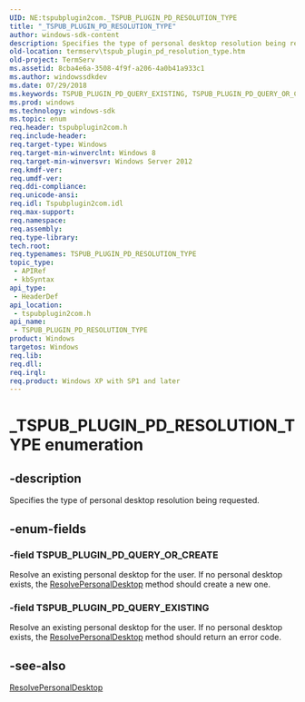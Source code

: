 ```yaml
---
UID: NE:tspubplugin2com._TSPUB_PLUGIN_PD_RESOLUTION_TYPE
title: "_TSPUB_PLUGIN_PD_RESOLUTION_TYPE"
author: windows-sdk-content
description: Specifies the type of personal desktop resolution being requested.
old-location: termserv\tspub_plugin_pd_resolution_type.htm
old-project: TermServ
ms.assetid: 8cba4e6a-3508-4f9f-a206-4a0b41a933c1
ms.author: windowssdkdev
ms.date: 07/29/2018
ms.keywords: TSPUB_PLUGIN_PD_QUERY_EXISTING, TSPUB_PLUGIN_PD_QUERY_OR_CREATE, TSPUB_PLUGIN_PD_RESOLUTION_TYPE, TSPUB_PLUGIN_PD_RESOLUTION_TYPE enumeration [Remote Desktop Services], _TSPUB_PLUGIN_PD_RESOLUTION_TYPE, termserv.tspub_plugin_pd_resolution_type, tspubplugin2com/TSPUB_PLUGIN_PD_QUERY_EXISTING, tspubplugin2com/TSPUB_PLUGIN_PD_QUERY_OR_CREATE, tspubplugin2com/TSPUB_PLUGIN_PD_RESOLUTION_TYPE
ms.prod: windows
ms.technology: windows-sdk
ms.topic: enum
req.header: tspubplugin2com.h
req.include-header: 
req.target-type: Windows
req.target-min-winverclnt: Windows 8
req.target-min-winversvr: Windows Server 2012
req.kmdf-ver: 
req.umdf-ver: 
req.ddi-compliance: 
req.unicode-ansi: 
req.idl: Tspubplugin2com.idl
req.max-support: 
req.namespace: 
req.assembly: 
req.type-library: 
tech.root: 
req.typenames: TSPUB_PLUGIN_PD_RESOLUTION_TYPE
topic_type:
 - APIRef
 - kbSyntax
api_type:
 - HeaderDef
api_location:
 - tspubplugin2com.h
api_name:
 - TSPUB_PLUGIN_PD_RESOLUTION_TYPE
product: Windows
targetos: Windows
req.lib: 
req.dll: 
req.irql: 
req.product: Windows XP with SP1 and later
---
```


# _TSPUB_PLUGIN_PD_RESOLUTION_TYPE enumeration


## -description


Specifies the type of personal desktop resolution being requested.


## -enum-fields




### -field TSPUB_PLUGIN_PD_QUERY_OR_CREATE

Resolve an existing personal desktop for the user. If no personal desktop exists, the <a href="https://msdn.microsoft.com/1f88d7a6-c662-4a14-a288-9c346c8fb7f1">ResolvePersonalDesktop</a> method should create a new one.


### -field TSPUB_PLUGIN_PD_QUERY_EXISTING

Resolve an existing personal desktop for the user. If no personal desktop exists, the <a href="https://msdn.microsoft.com/1f88d7a6-c662-4a14-a288-9c346c8fb7f1">ResolvePersonalDesktop</a> method should return an error code.


## -see-also




<a href="https://msdn.microsoft.com/1f88d7a6-c662-4a14-a288-9c346c8fb7f1">ResolvePersonalDesktop</a>
 

 

